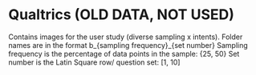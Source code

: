 # Qualtrics (OLD DATA, NOT USED)
Contains images for the user study (diverse sampling x intents).
Folder names are in the format b_{sampling frequency}_{set number}
Sampling frequency is the percentage of data points in the sample: {25, 50}
Set number is the Latin Square row/ question set: [1, 10]

